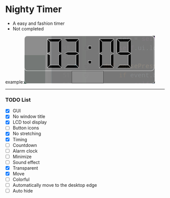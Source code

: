 # Nighty Timer
- A easy and fashion timer
- Not completed  

example:<img src="/pic/example.png" alt="My cool timer"/>

---
### TODO List
- [x] GUI
- [x] No window title
- [x] LCD tool display
- [ ] Button icons
- [x] No stretching
- [x] Timing
- [ ] Countdown
- [ ] Alarm clock
- [ ] Minimize
- [ ] Sound effect
- [x] Transparent
- [x] Move
- [ ] Colorful
- [ ] Automatically move to the desktop edge
- [ ] Auto hide